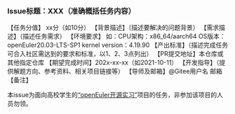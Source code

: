 <!-- 选择类别：开源实习 -->
<!-- 选择标签：intern-SIG名（如 intern-Kernel ）-->

### Issue标题：XXX（准确概括任务内容）

【任务分值】 xx分（如10分）
【背景描述】（描述要解决的问题背景）
【需求描述】（描述任务需求）
【环境要求】
如：CPU架构：x86_64/aarch64
OS版本：openEuler20.03-LTS-SP1
kernel version：4.19.90
【产出标准】（描述完成任务可合入社区需达到的要求和标准，以1、2、3点列出）
【PR提交地址】本仓库或其他指定仓库
【期望完成时间】202x-xx-xx（如2021-10-11）
【开发指导】（提供解题方向、参考资料、相关项目链接等）
【导师及邮箱】@Gitee用户名 邮箱
【备注】


本issue为面向高校学生的[“openEuler开源实习”](https://www.openeuler.org/zh/internship/ )项目的任务，非参加该项目的人员勿领。

